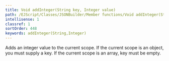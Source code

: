 ```yaml
---
title: Void addInteger(String key, Integer value)
path: /EJScript/Classes/JSONBuilder/Member functions/Void addInteger(String key, Integer value)
intellisense: 1
classref: 1
sortOrder: 448
keywords: addInteger(String,Integer)
---
```


Adds an integer value to the current scope. If the current scope is an object, you must supply a key. If the current scope is an array, key must be empty.


